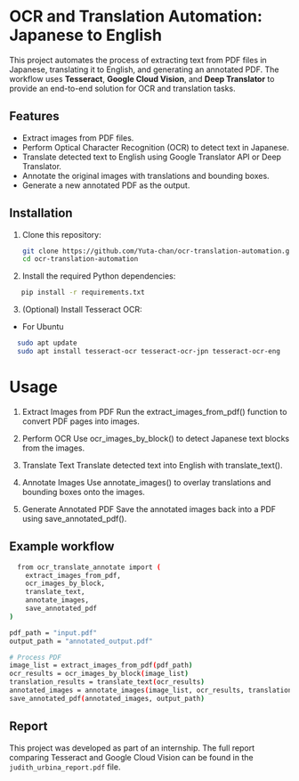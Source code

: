 # OCR and Translation Automation: Japanese to English

This project automates the process of extracting text from PDF files in Japanese, translating it to English, and generating an annotated PDF. The workflow uses **Tesseract**, **Google Cloud Vision**, and **Deep Translator** to provide an end-to-end solution for OCR and translation tasks.

## Features

- Extract images from PDF files.
- Perform Optical Character Recognition (OCR) to detect text in Japanese.
- Translate detected text to English using Google Translator API or Deep Translator.
- Annotate the original images with translations and bounding boxes.
- Generate a new annotated PDF as the output.

## Installation

1. Clone this repository:
   ```bash
   git clone https://github.com/Yuta-chan/ocr-translation-automation.git
   cd ocr-translation-automation
   ```
2. Install the required Python dependencies:
```bash
   pip install -r requirements.txt
   ```
3. (Optional) Install Tesseract OCR:
- For Ubuntu
```bash
  sudo apt update
  sudo apt install tesseract-ocr tesseract-ocr-jpn tesseract-ocr-eng
   ```
# Usage
1. Extract Images from PDF
Run the extract_images_from_pdf() function to convert PDF pages into images.

2. Perform OCR
Use ocr_images_by_block() to detect Japanese text blocks from the images.

3. Translate Text
Translate detected text into English with translate_text().

4. Annotate Images
Use annotate_images() to overlay translations and bounding boxes onto the images.

5. Generate Annotated PDF
Save the annotated images back into a PDF using save_annotated_pdf().

## Example workflow
```bash
  from ocr_translate_annotate import (
    extract_images_from_pdf,
    ocr_images_by_block,
    translate_text,
    annotate_images,
    save_annotated_pdf
)

pdf_path = "input.pdf"
output_path = "annotated_output.pdf"

# Process PDF
image_list = extract_images_from_pdf(pdf_path)
ocr_results = ocr_images_by_block(image_list)
translation_results = translate_text(ocr_results)
annotated_images = annotate_images(image_list, ocr_results, translation_results)
save_annotated_pdf(annotated_images, output_path)
   ```
## Report
This project was developed as part of an internship. The full report comparing Tesseract and Google Cloud Vision can be found in the `judith_urbina_report.pdf` file.
